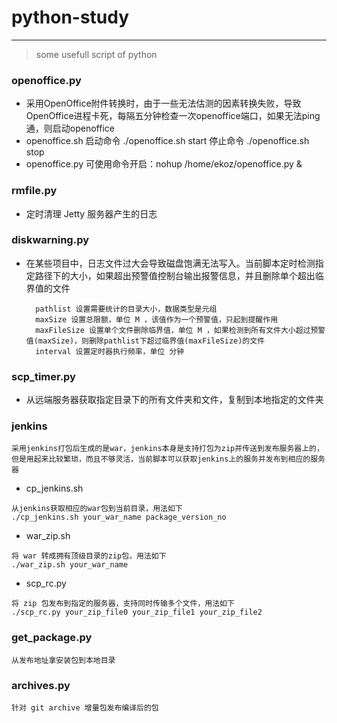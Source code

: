 ﻿# python-study
-----------------------------
> some usefull script of python

###    openoffice.py
* 采用OpenOffice附件转换时，由于一些无法估测的因素转换失败，导致OpenOffice进程卡死，每隔五分钟检查一次openoffice端口，如果无法ping通，则启动openoffice
* openoffice.sh 启动命令 ./openoffice.sh start 停止命令 ./openoffice.sh stop
* openoffice.py 可使用命令开启：nohup /home/ekoz/openoffice.py &

### rmfile.py
* 定时清理 Jetty 服务器产生的日志

### diskwarning.py
* 在某些项目中，日志文件过大会导致磁盘饱满无法写入。当前脚本定时检测指定路径下的大小，如果超出预警值控制台输出报警信息，并且删除单个超出临界值的文件

		pathlist 设置需要统计的目录大小，数据类型是元组
		maxSize 设置总限额，单位 M ，该值作为一个预警值，只起到提醒作用
		maxFileSize 设置单个文件删除临界值，单位 M ，如果检测到所有文件大小超过预警值(maxSize)，则删除pathlist下超过临界值(maxFileSize)的文件
		interval 设置定时器执行频率，单位 分钟

### scp_timer.py
* 从远端服务器获取指定目录下的所有文件夹和文件，复制到本地指定的文件夹

### jenkins
	采用jenkins打包后生成的是war，jenkins本身是支持打包为zip并传送到发布服务器上的，但是用起来比较繁琐，而且不够灵活，当前脚本可以获取jenkins上的服务并发布到相应的服务器
	
* cp_jenkins.sh 
```
从jenkins获取相应的war包到当前目录，用法如下
./cp_jenkins.sh your_war_name package_version_no
```	
* war_zip.sh
```
将 war 转成拥有顶级目录的zip包，用法如下
./war_zip.sh your_war_name
```	
	
* scp_rc.py
```
将 zip 包发布到指定的服务器，支持同时传输多个文件，用法如下
./scp_rc.py your_zip_file0 your_zip_file1 your_zip_file2
```

### get_package.py
	从发布地址拿安装包到本地目录

### archives.py
	针对 git archive 增量包发布编译后的包